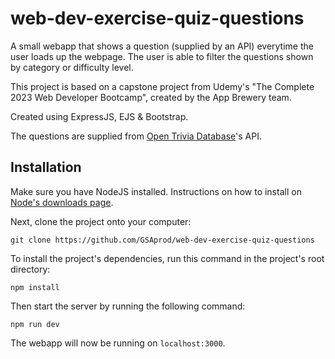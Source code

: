 # web-dev-exercise-quiz-questions

A small webapp that shows a question (supplied by an API) everytime the user loads up the webpage.
The user is able to filter the questions shown by category or difficulty level. 

This project is based on a capstone project from Udemy's "The Complete 2023 Web Developer Bootcamp", created by the App Brewery team. 

Created using ExpressJS, EJS & Bootstrap.

The questions are supplied from [Open Trivia Database](https://opentdb.com/)'s API.

## Installation

Make sure you have NodeJS installed. Instructions on how to install on [Node's downloads page](https://nodejs.org/en/download/package-manager).

Next, clone the project onto your computer:

```
git clone https://github.com/GSAprod/web-dev-exercise-quiz-questions
```

To install the project's dependencies, run this command in the project's root directory:

```
npm install
```

Then start the server by running the following command:

```
npm run dev
```

The webapp will now be running on `localhost:3000`.